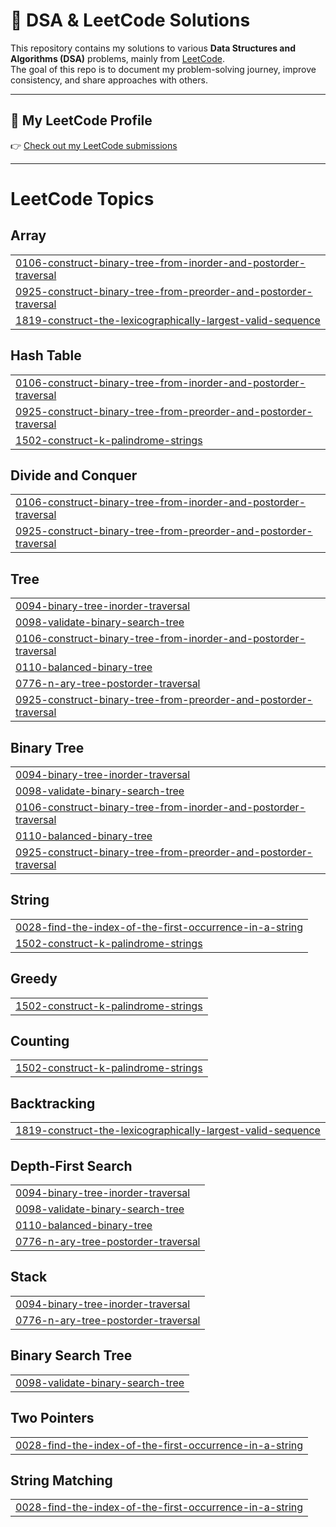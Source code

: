 # 🧩 DSA & LeetCode Solutions

This repository contains my solutions to various **Data Structures and Algorithms (DSA)** problems, mainly from [LeetCode](https://leetcode.com).  
The goal of this repo is to document my problem-solving journey, improve consistency, and share approaches with others.

---

## 🔗 My LeetCode Profile
👉 [Check out my LeetCode submissions](https://leetcode.com/u/oX1YNw6v1l/)

---

<!---LeetCode Topics Start-->
# LeetCode Topics
## Array
|  |
| ------- |
| [0106-construct-binary-tree-from-inorder-and-postorder-traversal](https://github.com/SudeshRPatil20/LeetCode_solutions/tree/master/0106-construct-binary-tree-from-inorder-and-postorder-traversal) |
| [0925-construct-binary-tree-from-preorder-and-postorder-traversal](https://github.com/SudeshRPatil20/LeetCode_solutions/tree/master/0925-construct-binary-tree-from-preorder-and-postorder-traversal) |
| [1819-construct-the-lexicographically-largest-valid-sequence](https://github.com/SudeshRPatil20/LeetCode_solutions/tree/master/1819-construct-the-lexicographically-largest-valid-sequence) |
## Hash Table
|  |
| ------- |
| [0106-construct-binary-tree-from-inorder-and-postorder-traversal](https://github.com/SudeshRPatil20/LeetCode_solutions/tree/master/0106-construct-binary-tree-from-inorder-and-postorder-traversal) |
| [0925-construct-binary-tree-from-preorder-and-postorder-traversal](https://github.com/SudeshRPatil20/LeetCode_solutions/tree/master/0925-construct-binary-tree-from-preorder-and-postorder-traversal) |
| [1502-construct-k-palindrome-strings](https://github.com/SudeshRPatil20/LeetCode_solutions/tree/master/1502-construct-k-palindrome-strings) |
## Divide and Conquer
|  |
| ------- |
| [0106-construct-binary-tree-from-inorder-and-postorder-traversal](https://github.com/SudeshRPatil20/LeetCode_solutions/tree/master/0106-construct-binary-tree-from-inorder-and-postorder-traversal) |
| [0925-construct-binary-tree-from-preorder-and-postorder-traversal](https://github.com/SudeshRPatil20/LeetCode_solutions/tree/master/0925-construct-binary-tree-from-preorder-and-postorder-traversal) |
## Tree
|  |
| ------- |
| [0094-binary-tree-inorder-traversal](https://github.com/SudeshRPatil20/LeetCode_solutions/tree/master/0094-binary-tree-inorder-traversal) |
| [0098-validate-binary-search-tree](https://github.com/SudeshRPatil20/LeetCode_solutions/tree/master/0098-validate-binary-search-tree) |
| [0106-construct-binary-tree-from-inorder-and-postorder-traversal](https://github.com/SudeshRPatil20/LeetCode_solutions/tree/master/0106-construct-binary-tree-from-inorder-and-postorder-traversal) |
| [0110-balanced-binary-tree](https://github.com/SudeshRPatil20/LeetCode_solutions/tree/master/0110-balanced-binary-tree) |
| [0776-n-ary-tree-postorder-traversal](https://github.com/SudeshRPatil20/LeetCode_solutions/tree/master/0776-n-ary-tree-postorder-traversal) |
| [0925-construct-binary-tree-from-preorder-and-postorder-traversal](https://github.com/SudeshRPatil20/LeetCode_solutions/tree/master/0925-construct-binary-tree-from-preorder-and-postorder-traversal) |
## Binary Tree
|  |
| ------- |
| [0094-binary-tree-inorder-traversal](https://github.com/SudeshRPatil20/LeetCode_solutions/tree/master/0094-binary-tree-inorder-traversal) |
| [0098-validate-binary-search-tree](https://github.com/SudeshRPatil20/LeetCode_solutions/tree/master/0098-validate-binary-search-tree) |
| [0106-construct-binary-tree-from-inorder-and-postorder-traversal](https://github.com/SudeshRPatil20/LeetCode_solutions/tree/master/0106-construct-binary-tree-from-inorder-and-postorder-traversal) |
| [0110-balanced-binary-tree](https://github.com/SudeshRPatil20/LeetCode_solutions/tree/master/0110-balanced-binary-tree) |
| [0925-construct-binary-tree-from-preorder-and-postorder-traversal](https://github.com/SudeshRPatil20/LeetCode_solutions/tree/master/0925-construct-binary-tree-from-preorder-and-postorder-traversal) |
## String
|  |
| ------- |
| [0028-find-the-index-of-the-first-occurrence-in-a-string](https://github.com/SudeshRPatil20/LeetCode_solutions/tree/master/0028-find-the-index-of-the-first-occurrence-in-a-string) |
| [1502-construct-k-palindrome-strings](https://github.com/SudeshRPatil20/LeetCode_solutions/tree/master/1502-construct-k-palindrome-strings) |
## Greedy
|  |
| ------- |
| [1502-construct-k-palindrome-strings](https://github.com/SudeshRPatil20/LeetCode_solutions/tree/master/1502-construct-k-palindrome-strings) |
## Counting
|  |
| ------- |
| [1502-construct-k-palindrome-strings](https://github.com/SudeshRPatil20/LeetCode_solutions/tree/master/1502-construct-k-palindrome-strings) |
## Backtracking
|  |
| ------- |
| [1819-construct-the-lexicographically-largest-valid-sequence](https://github.com/SudeshRPatil20/LeetCode_solutions/tree/master/1819-construct-the-lexicographically-largest-valid-sequence) |
## Depth-First Search
|  |
| ------- |
| [0094-binary-tree-inorder-traversal](https://github.com/SudeshRPatil20/LeetCode_solutions/tree/master/0094-binary-tree-inorder-traversal) |
| [0098-validate-binary-search-tree](https://github.com/SudeshRPatil20/LeetCode_solutions/tree/master/0098-validate-binary-search-tree) |
| [0110-balanced-binary-tree](https://github.com/SudeshRPatil20/LeetCode_solutions/tree/master/0110-balanced-binary-tree) |
| [0776-n-ary-tree-postorder-traversal](https://github.com/SudeshRPatil20/LeetCode_solutions/tree/master/0776-n-ary-tree-postorder-traversal) |
## Stack
|  |
| ------- |
| [0094-binary-tree-inorder-traversal](https://github.com/SudeshRPatil20/LeetCode_solutions/tree/master/0094-binary-tree-inorder-traversal) |
| [0776-n-ary-tree-postorder-traversal](https://github.com/SudeshRPatil20/LeetCode_solutions/tree/master/0776-n-ary-tree-postorder-traversal) |
## Binary Search Tree
|  |
| ------- |
| [0098-validate-binary-search-tree](https://github.com/SudeshRPatil20/LeetCode_solutions/tree/master/0098-validate-binary-search-tree) |
## Two Pointers
|  |
| ------- |
| [0028-find-the-index-of-the-first-occurrence-in-a-string](https://github.com/SudeshRPatil20/LeetCode_solutions/tree/master/0028-find-the-index-of-the-first-occurrence-in-a-string) |
## String Matching
|  |
| ------- |
| [0028-find-the-index-of-the-first-occurrence-in-a-string](https://github.com/SudeshRPatil20/LeetCode_solutions/tree/master/0028-find-the-index-of-the-first-occurrence-in-a-string) |
<!---LeetCode Topics End-->